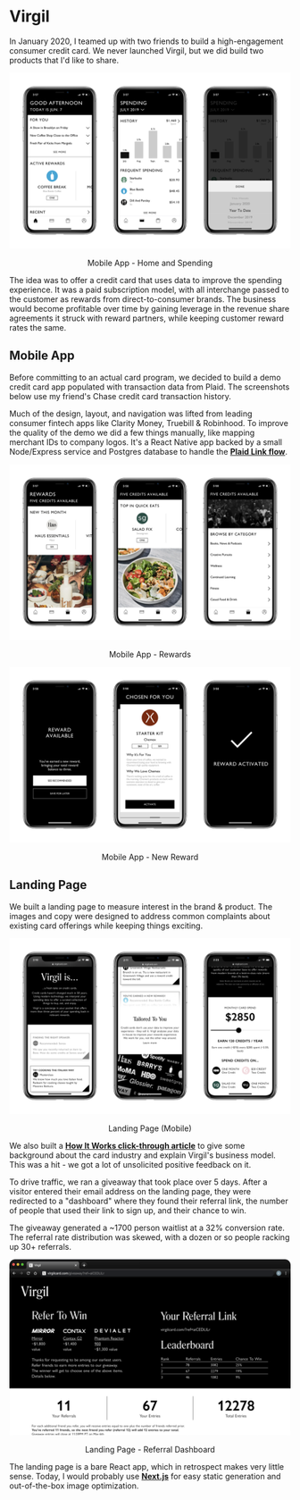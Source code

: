 # Virgil

In January 2020, I teamed up with two friends to build a high-engagement consumer credit card. We never launched Virgil, but we did build two products that I'd like to share.

![Image of Virgil App 1](https://github.com/kevinkoste/kevinkoste.com/raw/main/public/_work/virgil-app-1.png)

<div align="center"><p>Mobile App - Home and Spending</p></div>

The idea was to offer a credit card that uses data to improve the spending experience. It was a paid subscription model, with all interchange passed to the customer as rewards from direct-to-consumer brands. The business would become profitable over time by gaining leverage in the revenue share agreements it struck with reward partners, while keeping customer reward rates the same.

## Mobile App

Before committing to an actual card program, we decided to build a demo credit card app populated with transaction data from Plaid. The screenshots below use my friend's Chase credit card transaction history.

Much of the design, layout, and navigation was lifted from leading consumer fintech apps like Clarity Money, Truebill & Robinhood. To improve the quality of the demo we did a few things manually, like mapping merchant IDs to company logos. It's a React Native app backed by a small Node/Express service and Postgres database to handle the [**Plaid Link flow**](https://plaid.com/docs/link/react-native/).

![Image of Virgil App 2](https://github.com/kevinkoste/kevinkoste.com/raw/main/public/_work/virgil-app-2.png)

<div align="center"><p>Mobile App - Rewards</p></div>

![Image of Virgil App 3](https://github.com/kevinkoste/kevinkoste.com/raw/main/public/_work/virgil-app-3.png)

<div align="center"><p>Mobile App - New Reward</p></div>

## Landing Page

We built a landing page to measure interest in the brand & product. The images and copy were designed to address common complaints about existing card offerings while keeping things exciting.

![Image of Virgil Landing Page Mobile](https://github.com/kevinkoste/kevinkoste.com/raw/main/public/_work/virgil-web-4.png)

<div align="center"><p>Landing Page (Mobile)</p></div>

We also built a [**How It Works click-through article**](https://virgilcard.com/howitworks) to give some background about the card industry and explain Virgil's business model. This was a hit - we got a lot of unsolicited positive feedback on it.

To drive traffic, we ran a giveaway that took place over 5 days. After a visitor entered their email address on the landing page, they were redirected to a "dashboard" where they found their referral link, the number of people that used their link to sign up, and their chance to win.

The giveaway generated a ~1700 person waitlist at a 32% conversion rate. The referral rate distribution was skewed, with a dozen or so people racking up 30+ referrals.

![Image of Virgil Landing Page 1](https://github.com/kevinkoste/kevinkoste.com/raw/main/public/_work/virgil-web-3.png)

<div align="center"><p>Landing Page - Referral Dashboard</p></div>

The landing page is a bare React app, which in retrospect makes very little sense. Today, I would probably use [**Next.js**](https://nextjs.org/) for easy static generation and out-of-the-box image optimization.
